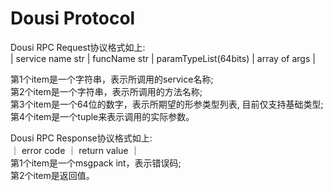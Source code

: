 # Dousi Protocol
Dousi RPC Request协议格式如上:  
| service name str | funcName str |  paramTypeList(64bits)  | array of args  |  
  
第1个item是一个字符串，表示所调用的service名称;  
第2个item是一个字符串，表示所调用的方法名称;  
第3个item是一个64位的数字，表示所期望的形参类型列表, 目前仅支持基础类型;
第4个item是一个tuple来表示调用的实际参数。

Dousi RPC Response协议格式如上:  
｜ error code ｜ return value ｜  
第1个item是一个msgpack int，表示错误码;  
第2个item是返回值。  

